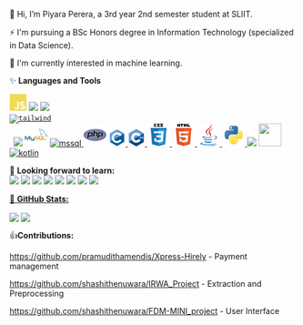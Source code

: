👋 Hi, I’m Piyara Perera, a 3rd year 2nd semester student at SLIIT.

⚡ I'm pursuing a BSc Honors degree in Information Technology (specialized in Data Science).

🌱 I'm currently interested in machine learning.


✨ **Languages and Tools**

<code><a href="https://www.javascript.com/" target="_blank"><img height="30" src="https://raw.githubusercontent.com/devicons/devicon/master/icons/javascript/javascript-plain.svg"></a></code>
<code><a href="https://reactjs.org/" target="_blank"><img height="30" src="https://www.vectorlogo.zone/logos/reactjs/reactjs-icon.svg"></a></code>
<code><a href="https://nextjs.org/" target="_blank"><img height="30" src="https://upload.wikimedia.org/wikipedia/commons/thumb/1/10/Cib-next-js_%28CoreUI_Icons_v1.0.0%29.svg/120px-Cib-next-js_%28CoreUI_Icons_v1.0.0%29.svg.png"></a></code>
<code> <a href="https://tailwindcss.com/" target="_blank"> <img src="https://www.vectorlogo.zone/logos/tailwindcss/tailwindcss-icon.svg" alt="tailwind" height="30"/> </a> </code>
<code><a href="https://nodejs.org/en/" target="_blank"><img height="30" src="https://www.vectorlogo.zone/logos/nodejs/nodejs-icon.svg"></a></code>
<img src="https://raw.githubusercontent.com/devicons/devicon/master/icons/mysql/mysql-original-wordmark.svg" alt="mysql" width="40" height="40"/> </a> <a href="https://www.php.net" target="_blank" rel="noreferrer">
<a href="https://www.microsoft.com/en-us/sql-server" target="_blank" rel="noreferrer"> <img src="https://www.svgrepo.com/show/303229/microsoft-sql-server-logo.svg" alt="mssql" width="40" height="40"/> </a>
<img src="https://raw.githubusercontent.com/devicons/devicon/master/icons/php/php-original.svg" alt="php" width="40" height="40"/> </a> <a href="https://www.python.org" target="_blank" rel="noreferrer">
<a href="https://www.cprogramming.com/" target="_blank" rel="noreferrer"> <img src="https://raw.githubusercontent.com/devicons/devicon/master/icons/c/c-original.svg" alt="c" width="30" height="30"/> </a> <a href="https://www.w3schools.com/cpp/" target="_blank" rel="noreferrer"> <img src="https://raw.githubusercontent.com/devicons/devicon/master/icons/cplusplus/cplusplus-original.svg" alt="cplusplus" width="30" height="30"/> </a> <a href="https://www.w3schools.com/css/" target="_blank" rel="noreferrer"> <img src="https://raw.githubusercontent.com/devicons/devicon/master/icons/css3/css3-original-wordmark.svg" alt="css3" width="40" height="40"/> </a> <a href="https://www.w3.org/html/" target="_blank" rel="noreferrer"> <img src="https://raw.githubusercontent.com/devicons/devicon/master/icons/html5/html5-original-wordmark.svg" alt="html5" width="40" height="40"/> </a> <a href="https://www.java.com" target="_blank" rel="noreferrer"> <img src="https://raw.githubusercontent.com/devicons/devicon/master/icons/java/java-original.svg" alt="java" width="40" height="40"/> </a> 
<a href="https://www.python.org" target="_blank" rel="noreferrer"> <img src="https://raw.githubusercontent.com/devicons/devicon/master/icons/python/python-original.svg" alt="python" width="40" height="40"/> </a>
<a href="https://colab.research.google.com/" target="_blank"><img height="30" src="https://colab.research.google.com/img/colab_favicon_256px.png"></a>
<a href="https://jupyter.org/"><img src="https://upload.wikimedia.org/wikipedia/commons/thumb/3/38/Jupyter_logo.svg/1767px-Jupyter_logo.svg.png" width="40" height="40"></a>
<a href="https://kotlinlang.org" target="_blank" rel="noreferrer"> <img src="https://www.vectorlogo.zone/logos/kotlinlang/kotlinlang-icon.svg" alt="kotlin" width="40" height="40"/> </a>

💭 **Looking forward to learn:**
 <br><a href="https://flutter.dev/" target="_blank"><img height="30" src="https://www.vectorlogo.zone/logos/flutterio/flutterio-icon.svg"></a>
<a href="https://cloud.google.com/" target="_blank"><img height="30" src="https://www.vectorlogo.zone/logos/google_cloud/google_cloud-icon.svg"></a>
<a href="https://analytics.google.com/" target="_blank"><img height="30" src="https://www.vectorlogo.zone/logos/google_analytics/google_analytics-icon.svg"></a>
<a href="https://www.tensorflow.org/" target="_blank"><img height="30" src="https://www.vectorlogo.zone/logos/tensorflow/tensorflow-icon.svg"></a>
<a href="https://azure.microsoft.com/en-us/" target="_blank"><img height="30" src="https://www.vectorlogo.zone/logos/microsoft_azure/microsoft_azure-icon.svg"></a>
<a href="https://opencv.org/" target="_blank"><img height="30" src="https://www.vectorlogo.zone/logos/opencv/opencv-icon.svg"></a>
<a href="https://pytorch.org/" target="_blank"><img height="30" src="https://www.vectorlogo.zone/logos/pytorch/pytorch-icon.svg"></a>
<a href="https://aws.amazon.com/" target="_blank"><img height="30" src="https://www.vectorlogo.zone/logos/amazon_aws/amazon_aws-icon.svg">

 📔 **GitHub Stats:**
 
  <a href="https://github.com/impx3"><img align="center"  height="175px" src="https://github-readme-stats.vercel.app/api?username=impx3&show_icons=true&hide_border=true&title_color=94b4a4&amp&icon_color=FFFFFF&amp&text_color=FFFFFF&amp&bg_color=000000&count_private=true&include_all_commits=true"/></a>
 <a href="https://github.com/impx3"><img align="center" height="175px"  src="https://github-readme-stats.vercel.app/api/top-langs/?username=impx3&text_color=FFFFFF&bg_color=000000&title_color=94b4a4&langs_count=15&layout=compact&hide_border=true" /></a>

👍**Contributions:**

https://github.com/pramudithamendis/Xpress-Hirely - Payment management

https://github.com/shashithenuwara/IRWA_Project - Extraction and Preprocessing

https://github.com/shashithenuwara/FDM-MINI_project - User Interface
